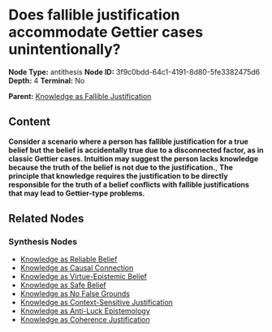 # Does fallible justification accommodate Gettier cases unintentionally?

**Node Type:** antithesis
**Node ID:** 3f9c0bdd-64c1-4191-8d80-5fe3382475d6
**Depth:** 4
**Terminal:** No

**Parent:** [Knowledge as Fallible Justification](knowledge-as-fallible-justification-synthesis-6512ed5b-3df0-4e76-97cf-4ac0a09a6999.md)

## Content

**Consider a scenario where a person has fallible justification for a true belief but the belief is accidentally true due to a disconnected factor, as in classic Gettier cases. Intuition may suggest the person lacks knowledge because the truth of the belief is not due to the justification.**, **The principle that knowledge requires the justification to be directly responsible for the truth of a belief conflicts with fallible justifications that may lead to Gettier-type problems.**

## Related Nodes

### Synthesis Nodes

- [Knowledge as Reliable Belief](knowledge-as-reliable-belief-synthesis-09158d62-f849-44ed-aa8e-8c60c12e8601.md)
- [Knowledge as Causal Connection](knowledge-as-causal-connection-synthesis-9747e0ae-aca9-4c55-a262-0cd16be7cc8a.md)
- [Knowledge as Virtue-Epistemic Belief](knowledge-as-virtue-epistemic-belief-synthesis-bd5ceaf5-aa35-4313-b107-710191706b83.md)
- [Knowledge as Safe Belief](knowledge-as-safe-belief-synthesis-23b97f10-1bc1-49e6-b641-4579e8d1fb47.md)
- [Knowledge as No False Grounds](knowledge-as-no-false-grounds-synthesis-a65878cd-a7cf-4749-8e0a-82a32ce8d173.md)
- [Knowledge as Context-Sensitive Justification](knowledge-as-context-sensitive-justification-synthesis-93467c33-d617-44ca-bc96-293f5fe55fb3.md)
- [Knowledge as Anti-Luck Epistemology](knowledge-as-anti-luck-epistemology-synthesis-2ed75822-f1b2-4b28-854e-e3d31c4aeded.md)
- [Knowledge as Coherence Justification](knowledge-as-coherence-justification-synthesis-a307522b-f89d-4b54-9539-0934f8ed8d3a.md)
